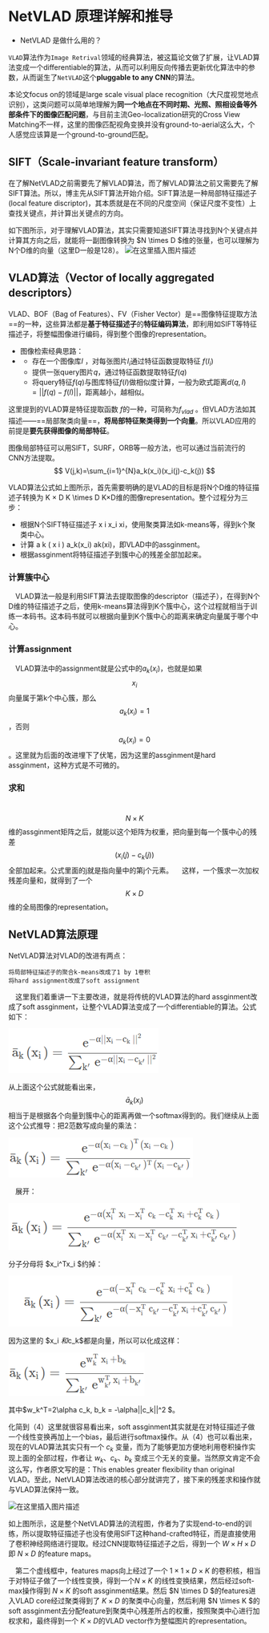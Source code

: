 # NetVLAD 原理详解和推导

+ NetVLAD 是做什么用的？

`VLAD`算法作为`Image Retrival`领域的经典算法，被这篇论文做了扩展，让VLAD算法变成一个differentiable的算法，从而可以利用反向传播去更新优化算法中的参数，从而诞生了`NetVLAD`这个**pluggable to any CNN**的算法。

本论文focus on的领域是large scale visual place recognition（大尺度视觉地点识别），这类问题可以简单地理解为**同一个地点在不同时期、光照、照相设备等外部条件下的图像匹配问题**，与目前主流Geo-localization研究的Cross View Matching不一样，这里的图像匹配视角变换并没有ground-to-aerial这么大，个人感觉应该算是一个ground-to-ground匹配。

## SIFT（Scale-invariant feature transform）

在了解NetVLAD之前需要先了解VLAD算法，而了解VLAD算法之前又需要先了解SIFT算法。所以，博主先从SIFT算法开始介绍。SIFT算法是一种局部特征描述子(local feature discriptor)，其本质就是在不同的尺度空间（保证尺度不变性）上查找关键点，并计算出关键点的方向。

如下图所示，对于理解VLAD算法，其实只需要知道SIFT算法寻找到N个关键点并计算其方向之后，就能将一副图像转换为 $N \times D $维的张量，也可以理解为N个D维的向量（这里D一般是128）。
![在这里插入图片描述](/home/dbstg/markdown/HLOC/learning_image_retrival.assets/20201119160712756.png)

## VLAD算法（Vector of locally aggregated descriptors）

VLAD、BOF（Bag of Features）、FV（Fisher Vector）是==图像特征提取方法==的一种，这些算法都是**基于特征描述子**的**特征编码算法**，即利用如SIFT等特征描述子，将整幅图像进行编码，得到整个图像的representation。

+ 图像检索经典思路：
+ + 存在一个图像库$I$ ，对每张图片$I_i$通过特征函数提取特征 $f(I_i)$
  + 提供一张query图片$q$，通过特征函数提取特征$f(q)$
  +  将query特征$f(q)$与图库特征$f(I)$做相似度计算，一般为欧式距离$d(q,I)=||f(q)-f(I)||$，距离越小，越相似。

这里提到的VLAD算是特征提取函数  $f$的一种，可简称为$f_{vlad}$ 。但VLAD方法如其描述——==局部聚类向量==，**将局部特征聚类得到一个向量**。所以VLAD应用的前提是**要先获得图像的局部特征**。

图像局部特征可以用SIFT，SURF，ORB等一般方法，也可以通过当前流行的CNN方法提取。
$$
V(j,k)=\sum_{i=1}^{N}a_k(x_i)(x_i(j)-c_k(j))
$$


VLAD算法公式如上图所示，首先需要明确的是VLAD的目标是将N个D维的特征描述子转换为 K × D K \times D K×D维的图像representation。整个过程分为三步：

+ 根据N个SIFT特征描述子 x i x_i xi，使用聚类算法如k-means等，得到k个聚类中心。
+ 计算 a k ( x i ) a_k(x_i) ak(xi)，即VLAD中的assginment。
+ 根据assginment将特征描述子到簇中心的残差全部加起来。
  

### 计算簇中心

 VLAD算法一般是利用SIFT算法去提取图像的descriptor（描述子），在得到N个D维的特征描述子之后，使用k-means算法得到K个簇中心，这个过程就相当于训练一本码书。这本码书就可以根据向量到K个簇中心的距离来确定向量属于哪个中心。

###  计算assignment

 VLAD算法中的assignment就是公式中的$a_k(x_i)$，也就是如果$$x_i$$向量属于第k个中心簇，那么  $$a_k(x_i)=1$$，否则$$a_k(x_i)=0 $$。这里就为后面的改进埋下了伏笔，因为这里的assginment是hard assginment，这种方式是不可微的。

### 求和

   $$N \times K$$维的assginment矩阵之后，就能以这个矩阵为权重，把向量到每一个簇中心的残差 $$(x_i(j) - c_k(j))$$ 全部加起来。公式里面的j就是指向量中的第j个元素。
 这样，一个簇求一次加权残差向量和，就得到了一个 $$K \times D$$维的全局图像的representation。

## NetVLAD算法原理

NetVLAD算法对VLAD的改进有两点：

    将局部特征描述子的聚合k-means改成了1 by 1卷积
    将hard assignment改成了soft assignment

 这里我们着重讲一下主要改进，就是将传统的VLAD算法的hard assginment改成了soft assginment，让整个VLAD算法变成了一个differentiable的算法。公式如下：

![选区_002](learning_image_retrival.assets/选区_002.png)

从上面这个公式就能看出来， $$ \bar{a}_k(x_i)$$ 相当于是根据各个向量到簇中心的距离再做一个softmax得到的。我们继续从上面这个公式推导：把2范数写成向量的乘法：

![选区_003](learning_image_retrival.assets/选区_003.png)

  展开：

![选区_004](learning_image_retrival.assets/选区_004.png)

分子分母将  $x_i^Tx_i $约掉：

![选区_005](learning_image_retrival.assets/选区_005.png)

因为这里的 $x_i $和$c_k$都是向量，所以可以化成这样：

![选区_006](learning_image_retrival.assets/选区_006.png)

其中$w_k^T=2\alpha c_k, b_k = -\alpha||c_k||^2 $。

化简到（4）这里就很容易看出来，soft assginment其实就是在对特征描述子做一个线性变换再加上一个bias，最后进行softmax操作。从（4）也可以看出来，现在的VLAD算法其实只有一个  $c_k$ 变量，而为了能够更加方便地利用卷积操作实现上面的全部过程，作者让  $w_k、c_k、b_k$ 变成三个无关的变量。当然原文肯定不会这么写，作者原文写的是：This enables greater flexibility than original VLAD。至此，NetVLAD算法改进的核心部分就讲完了，接下来的残差求和操作就与VLAD算法保持一致。

![在这里插入图片描述](learning_image_retrival.assets/watermark,type_ZmFuZ3poZW5naGVpdGk,shadow_10,text_aHR0cHM6Ly9ibG9nLmNzZG4ubmV0L3FxXzQyNzE4ODg3,size_16,color_FFFFFF,t_70#pic_center.png)

如上图所示，这是整个NetVLAD算法的流程图，作者为了实现end-to-end的训练，所以提取特征描述子也没有使用SIFT这种hand-crafted特征，而是直接使用了卷积神经网络进行提取。经过CNN提取特征描述子之后，得到一个  $W \times H \times D$ 即 $N \times D$ 的feature maps。

 第二个虚线框中，features maps向上经过了一个  $1 \times 1 \times D \times K$ 的卷积核，相当于对特征子做了一个线性变换，得到一个$N \times K$ 的线性变换结果，然后经过soft-max操作得到  $N \times K$ 的soft assginment结果。然后 $N \times D $的features进入VLAD core经过聚类得到了 $K \times D$ 的聚类中心向量，然后利用 $N \times K $的soft assginment去分配feature到聚类中心残差所占的权重，按照聚类中心进行加权求和，最终得到一个 $K \times D$的VLAD vector作为整幅图片的representation。
